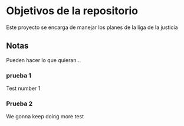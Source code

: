 # Objetivos de la repositorio

Este proyecto se encarga de manejar los planes de la liga de la justicia


## Notas
Pueden hacer lo que quieran...


### prueba 1
Test number 1

### Prueba 2

We gonna keep doing more test

